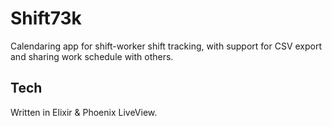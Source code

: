 # Shift73k

Calendaring app for shift-worker shift tracking, with support for CSV export and sharing work schedule with others.

## Tech

Written in Elixir & Phoenix LiveView.
